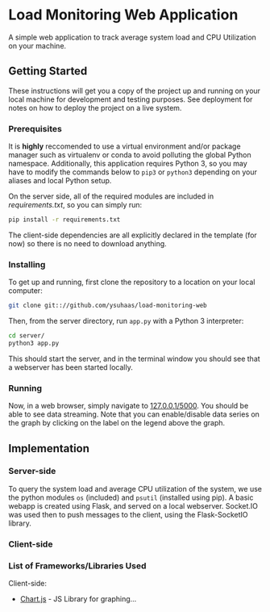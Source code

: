 # Load Monitoring Web Application

A simple web application to track average system load and CPU Utilization on your machine.

## Getting Started

These instructions will get you a copy of the project up and running on your local machine for development and testing purposes. See deployment for notes on how to deploy the project on a live system.

### Prerequisites
It is __highly__ reccomended to use a virtual environment and/or package manager such as virtualenv or conda to avoid polluting the global Python namespace. Additionally, this application requires Python 3, so you may have to modify the commands below to `pip3` or `python3` depending on your aliases and local Python setup.

On the server side, all of the required modules are included in *requirements.txt*, so you can simply run: 

```bash
pip install -r requirements.txt
```

The client-side dependencies are all explicitly declared in the template (for now) so there is no need to download anything.


### Installing

To get up and running, first clone the repository to a location on your local computer: 

```bash
git clone git:://github.com/ysuhaas/load-monitoring-web
```

Then, from the server directory, run `app.py` with a Python 3 interpreter:

```bash
cd server/
python3 app.py
```
This should start the server, and in the terminal window you should see that a webserver has been started locally.

### Running

Now, in a web browser, simply navigate to [127.0.0.1/5000](127.0.0.1/5000). You should be able to see data streaming. Note that you can enable/disable data series on the graph by clicking on the label on the legend above the graph.


## Implementation


### Server-side

To query the system load and average CPU utilization of the system, we use the python modules `os` (included) and `psutil` (installed using pip). A basic webapp is created using Flask, and served on a local webserver. Socket.IO was used then to push messages to the client, using the Flask-SocketIO library.



### Client-side





### List of Frameworks/Libraries Used
Client-side:   

* [Chart.js](https://www.chartjs.org/) - JS Library for graphing...


